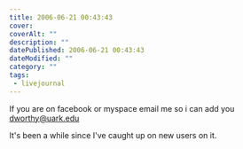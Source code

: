 ```yaml
---
title: 2006-06-21 00:43:43
cover: 
coverAlt: ""
description: ""
datePublished: 2006-06-21 00:43:43
dateModified: ""
category: ""
tags:
 - livejournal
---
```


If you are on facebook or myspace email me so i can add you dworthy@uark.edu

It's been a while since I've caught up on new users on it.

